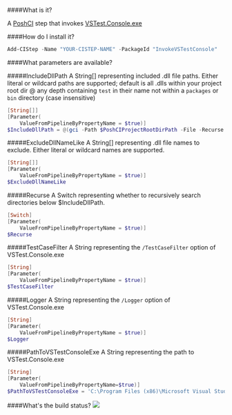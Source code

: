 ####What is it?

A [PoshCI](https://github.com/PoshCI/PoshCI) step that invokes [VSTest.Console.exe](https://msdn.microsoft.com/en-us/library/jj155796.aspx)

####How do I install it?

```PowerShell
Add-CIStep -Name "YOUR-CISTEP-NAME" -PackageId "InvokeVSTestConsole"
```

####What parameters are available?

#####IncludeDllPath
A String[] representing included .dll file paths. Either literal or wildcard paths are supported; default is all .dlls 
within your project root dir @ any depth containing `test` in their name not within a `packages` or `bin` directory (case insensitive)
```PowerShell
[String[]]
[Parameter(
    ValueFromPipelineByPropertyName = $true)]
$IncludeDllPath = @(gci -Path $PoshCIProjectRootDirPath -File -Recurse -Filter '*test*.dll' | ?{$_.FullName -notmatch '.*[/\\]packages|obj[/\\].*'} | %{$_.FullName})
```

#####ExcludeDllNameLike
A String[] representing .dll file names to exclude. Either literal or wildcard names are supported.
```PowerShell
[String[]]
[Parameter(
    ValueFromPipelineByPropertyName = $true)]
$ExcludeDllNameLike
```

#####Recurse
A Switch representing whether to recursively search directories below $IncludeDllPath.
```PowerShell
[Switch]
[Parameter(
    ValueFromPipelineByPropertyName = $true)]
$Recurse
```

#####TestCaseFilter
A String representing the `/TestCaseFilter` option of VSTest.Console.exe
```PowerShell
[String]
[Parameter(
    ValueFromPipelineByPropertyName = $true)]
$TestCaseFilter
```

#####Logger
A String representing the `/Logger` option of VSTest.Console.exe
```PowerShell
[String]
[Parameter(
    ValueFromPipelineByPropertyName = $true)]
$Logger
```

#####PathToVSTestConsoleExe
A String representing the path to VSTest.Console.exe
```PowerShell
[String]
[Parameter(
    ValueFromPipelineByPropertyName=$true)]
$PathToVSTestConsoleExe = 'C:\Program Files (x86)\Microsoft Visual Studio 14.0\Common7\IDE\CommonExtensions\Microsoft\TestWindow\vstest.console.exe'
```

####What's the build status?
![](https://ci.appveyor.com/api/projects/status/81pqdw3vjerogopc?svg=true)

